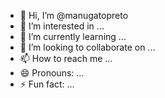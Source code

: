 - 👋 Hi, I’m @manugatopreto
- 👀 I’m interested in ...
- 🌱 I’m currently learning ...
- 💞️ I’m looking to collaborate on ...
- 📫 How to reach me ...
- 😄 Pronouns: ...
- ⚡ Fun fact: ...

<!---
manugatopreto/manugatopreto is a ✨ special ✨ repository because its `README.md` (this file) appears on your GitHub profile.
You can click the Preview link to take a look at your changes.
--->
